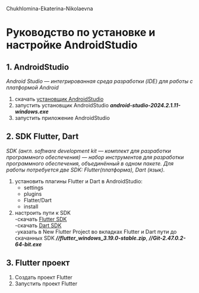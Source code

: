  Chukhlomina-Ekaterina-Nikolaevna
# Руководство по установке и настройке AndroidStudio
## 1. AndroidStudio
*Android Studio — интегрированная среда разработки (IDE) для работы с платформой Android*
1. скачать [установщик AndroidStudio](https://developer.android.com/studio?hl=ru)
2. запустить установщик AndroidStudio ***android-studio-2024.2.1.11-windows.exe***
3. запустить приложение AndroidStudio
## 2. SDK Flutter, Dart
*SDK (англ. software development kit — комплект для разработки программного обеспечения) — набор инструментов для разработки программного обеспечения, объединённый в одном пакете. Для работы потребуется две SDK: Flutter(платформа), Dart (язык).*
1. установить плагины Flutter и Dart в AndroidStudio:
    - settings
    - plugins
    - Flatter/Dart
    - install
2. настроить пути к SDK  
    -скачать [Flutter SDK](https://docs.flutter.dev/release/archive)  
    -скачать [Dart SDK](https://dart.dev/get-dart)  
    -указать в New Flutter Project во вкладках Flutter и Dart пути до cкачанных SDK ***//flutter_windows_3.19.0-stable.zip***,  ***//Git-2.47.0.2-64-bit.exe***
## 3. Flutter проект
1. Создать проект Flutter
2. Запустить проект Flutter
